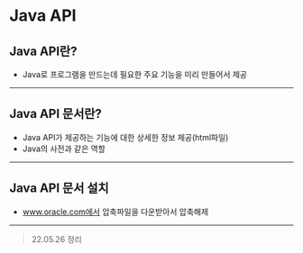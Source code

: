 # Java API


## Java API란?
* Java로 프로그램을 만드는데 필요한 주요 기능을 미리 만들어서 제공
<hr>

## Java API 문서란?
* Java API가 제공하는 기능에 대한 상세한 정보 제공(html파일)
* Java의 사전과 같은 역할
<hr>

## Java API 문서 설치
* www.oracle.com에서 압축파일을 다운받아서 압축해제
<hr>

> 22.05.26 정리

